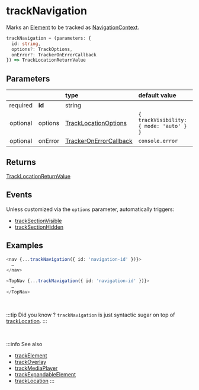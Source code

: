 # trackNavigation

Marks an [Element](/tracking/core-concepts/elements.md#elements) to be tracked as [NavigationContext](/taxonomy/location-contexts/NavigationContext.md).

```typescript
trackNavigation = (parameters: {
  id: string,
  options?: TrackOptions,
  onError?: TrackerOnErrorCallback
}) => TrackLocationReturnValue
```

## Parameters
|          |         | type                                                                                   | default value
| :-:      | :--     | :--                                                                                    | :--           
| required | **id**  | string                                                                                 |
| optional | options | [TrackLocationOptions](/tracking/api-reference/interfaces/TrackLocationOptions.md)     | `{ trackVisibility: { mode: 'auto' } }`
| optional | onError | [TrackerOnErrorCallback](/tracking/api-reference/interfaces/TrackerOnErrorCallback.md) | `console.error`

## Returns
[TrackLocationReturnValue](/tracking/api-reference/interfaces/TrackLocationReturnValue.md)

## Events
Unless customized via the `options` parameter, automatically triggers:

- [trackSectionVisible](/tracking/api-reference/event-trackers/trackSectionVisible.md)
- [trackSectionHidden](/tracking/api-reference/event-trackers/trackSectionHidden.md)

## Examples

```typescript jsx
<nav {...trackNavigation({ id: 'navigation-id' })}>
  …
</nav>
```

```typescript jsx
<TopNav {...trackNavigation({ id: 'navigation-id' })}>
  …
</TopNav>
```

<br />

:::tip Did you know ?
`trackNavigation` is just syntactic sugar on top of [trackLocation](/tracking/api-reference/low-level/trackLocation.md).
:::

<br />


:::info See also
- [trackElement](/tracking/api-reference/location-trackers/trackNavigation.md)
- [trackOverlay](/tracking/api-reference/location-trackers/trackOverlay.md)
- [trackMediaPlayer](/tracking/api-reference/location-trackers/trackMediaPlayer.md)
- [trackExpandableElement](/tracking/api-reference/location-trackers/trackExpandableElement.md)
- [trackLocation](/tracking/api-reference/low-level/trackLocation.md)
:::

